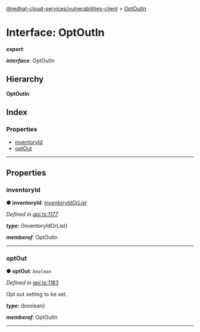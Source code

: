 [@redhat-cloud-services/vulnerabilities-client](../README.md) > [OptOutIn](../interfaces/optoutin.md)

# Interface: OptOutIn

*__export__*: 

*__interface__*: OptOutIn

## Hierarchy

**OptOutIn**

## Index

### Properties

* [inventoryId](optoutin.md#inventoryid)
* [optOut](optoutin.md#optout)

---

## Properties

<a id="inventoryid"></a>

###  inventoryId

**● inventoryId**: *[InventoryIdOrList](inventoryidorlist.md)*

*Defined in [api.ts:1177](https://github.com/RedHatInsights/javascript-clients/blob/master/packages/vulnerabilities/api.ts#L1177)*

*__type__*: {InventoryIdOrList}

*__memberof__*: OptOutIn

___
<a id="optout"></a>

###  optOut

**● optOut**: *`boolean`*

*Defined in [api.ts:1183](https://github.com/RedHatInsights/javascript-clients/blob/master/packages/vulnerabilities/api.ts#L1183)*

Opt out setting to be set.

*__type__*: {boolean}

*__memberof__*: OptOutIn

___

